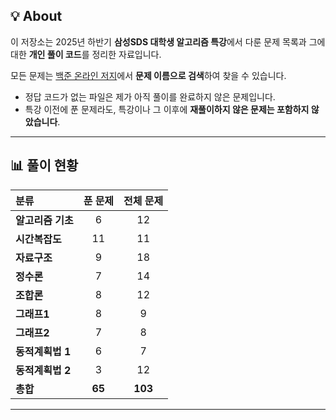   ## 💡 About

이 저장소는 2025년 하반기 **삼성SDS 대학생 알고리즘 특강**에서 다룬 문제 목록과 그에 대한 **개인 풀이 코드**를 정리한 자료입니다.  

모든 문제는 [백준 온라인 저지](https://www.acmicpc.net/)에서 **문제 이름으로 검색**하여 찾을 수 있습니다.




- 정답 코드가 없는 파일은 제가 아직 풀이를 완료하지 않은 문제입니다.
- 특강 이전에 푼 문제라도, 특강이나 그 이후에 **재풀이하지 않은 문제는 포함하지 않았습니다**.

---

## 📊 풀이 현황

| 분류 |  푼 문제  |  전체 문제  |
| :-- |:------:|:-------:|
| **알고리즘 기초** |   6    |   12    |
| **시간복잡도** |   11   |   11    |
| **자료구조** |   9    |   18    |
| **정수론** |   7    |   14    |
| **조합론** |   8    |   12    |
| **그래프1** |   8    |    9    |
| **그래프2** |   7    |    8    |
| **동적계획법 1** |   6    |    7    |
| **동적계획법 2** |   3    |   12    |
| **총합** | **65** | **103** |

---
